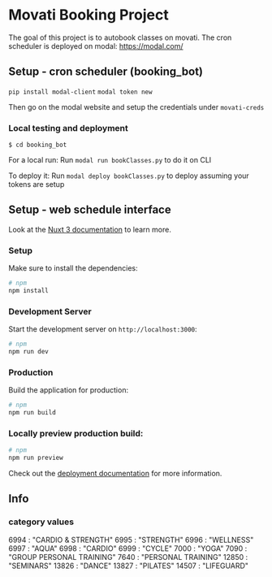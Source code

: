 # Movati Booking Project

The goal of this project is to autobook classes on movati. 
The cron scheduler is deployed on modal: https://modal.com/

## Setup - cron scheduler (booking_bot)

`pip install modal-client`
`modal token new`

Then go on the modal website and setup the credentials under `movati-creds`

### Local testing and deployment

`$ cd booking_bot`

For a local run:
Run `modal run bookClasses.py` to do it on CLI

To deploy it:
Run `modal deploy bookClasses.py` to deploy assuming your tokens are setup

## Setup - web schedule interface

Look at the [Nuxt 3 documentation](https://nuxt.com/docs/getting-started/introduction) to learn more.

### Setup

Make sure to install the dependencies:

```bash
# npm
npm install
```

### Development Server

Start the development server on `http://localhost:3000`:

```bash
# npm
npm run dev
```

### Production

Build the application for production:

```bash
# npm
npm run build
```

### Locally preview production build:

```bash
# npm
npm run preview
```

Check out the [deployment documentation](https://nuxt.com/docs/getting-started/deployment) for more information.


## Info

### category values

6994 : "CARDIO & STRENGTH" 
6995 : "STRENGTH"
6996 : "WELLNESS"
6997 : "AQUA"
6998 : "CARDIO"
6999 : "CYCLE"
7000 : "YOGA"
7090 : "GROUP PERSONAL TRAINING"
7640 : "PERSONAL TRAINING"
12850 : "SEMINARS"
13826 : "DANCE"
13827 : "PILATES"
14507 : "LIFEGUARD"
